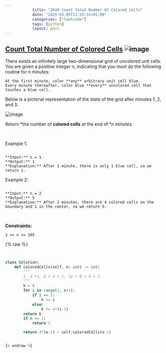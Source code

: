 ```yaml
---
            title: "2649 Count Total Number Of Colored Cells"
            date: "2025-03-05T11:55:31+01:00"
            categories: ["leetcode"]
            tags: [python]
            layout: post
---
```

            
## [Count Total Number of Colored Cells](https://leetcode.com/problems/count-total-number-of-colored-cells) ![image](https://img.shields.io/badge/Difficulty-Medium-orange)

There exists an infinitely large two-dimensional grid of uncolored unit cells. You are given a positive integer n, indicating that you must do the following routine for n minutes:

	At the first minute, color **any** arbitrary unit cell blue.
	Every minute thereafter, color blue **every** uncolored cell that touches a blue cell.

Below is a pictorial representation of the state of the grid after minutes 1, 2, and 3.

![image](https://assets.leetcode.com/uploads/2023/01/10/example-copy-2.png)

Return *the number of **colored cells** at the end of *n *minutes*.

 

Example 1:

```

**Input:** n = 1
**Output:** 1
**Explanation:** After 1 minute, there is only 1 blue cell, so we return 1.

```

Example 2:

```

**Input:** n = 2
**Output:** 5
**Explanation:** After 2 minutes, there are 4 colored cells on the boundary and 1 in the center, so we return 5. 

```

 

**Constraints:**

	1 <= n <= 105

{% raw %}


````python


class Solution:
    def coloredCells(self, n: int) -> int:
        """
        1, 4 +1, 8 + 4 + 1, 12 + 8 + 4 + 1
        """
        k = 0
        for i in range(1, n+1):
            if i == 1:
                k += i
            else:
                k += 4*(i-1)
        return k
        if n == 1:
            return 1

        return 4*(n-1) + self.coloredCells(n-1)


{% endraw %}

